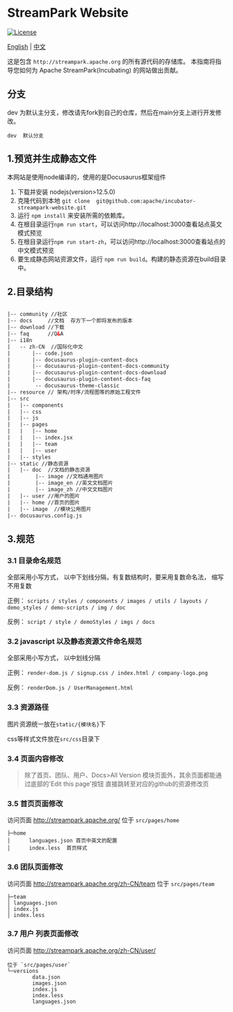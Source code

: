 # StreamPark Website
[![License](https://img.shields.io/badge/license-Apache%202-4EB1BA.svg)](https://www.apache.org/licenses/LICENSE-2.0.html)

[English](README.md) | [中文](README_ZH.md)

这是包含 `http://streampark.apache.org` 的所有源代码的存储库。
本指南将指导您如何为 Apache StreamPark(Incubating) 的网站做出贡献。


## 分支
dev 为默认主分支，修改请先fork到自己的仓库，然后在main分支上进行开发修改。
```
dev  默认分支
```


## 1.预览并生成静态文件

本网站是使用node编译的，使用的是Docusaurus框架组件

1. 下载并安装 nodejs(version>12.5.0)
2. 克隆代码到本地 `git clone  git@github.com:apache/incubator-streampark-website.git`
2. 运行 `npm install` 来安装所需的依赖库。
3. 在根目录运行`npm run start`，可以访问http://localhost:3000查看站点英文模式预览
4. 在根目录运行`npm run start-zh`，可以访问http://localhost:3000查看站点的中文模式预览
5. 要生成静态网站资源文件，运行 `npm run build`。构建的静态资源在build目录中。

## 2.目录结构
```html

|-- community //社区
|-- docs     //文档  存方下一个即将发布的版本
|-- download //下载
|-- faq      //Q&A
|-- i18n
|   -- zh-CN  //国际化中文
|       |-- code.json
|       |-- docusaurus-plugin-content-docs
|       |-- docusaurus-plugin-content-docs-community
|       |-- docusaurus-plugin-content-docs-download
|       |-- docusaurus-plugin-content-docs-faq
|        -- docusaurus-theme-classic
|-- resource // 架构/时序/流程图等的原始工程文件
|-- src
|   |-- components
|   |-- css
|   |-- js
|   |-- pages
|   |   |-- home
|   |   |-- index.jsx
|   |   |-- team
|   |   |-- user
|   |-- styles
|-- static //静态资源
|   |-- doc  //文档的静态资源
|        |-- image //文档通用图片
|        |-- image_en //英文文档图片
|        |-- image_zh //中文文档图片
|   |-- user //用户的图片
|   |-- home //首页的图片
|   |-- image  //模块公用图片
|-- docusaurus.config.js

```

## 3.规范

### 3.1 目录命名规范

全部采用小写方式， 以中下划线分隔，有复数结构时，要采用复数命名法， 缩写不用复数

正例： `scripts / styles / components / images / utils / layouts / demo_styles / demo-scripts / img / doc`

反例： `script / style / demoStyles / imgs / docs`

### 3.2 javascript 以及静态资源文件命名规范

全部采用小写方式， 以中划线分隔

正例： `render-dom.js / signup.css / index.html / company-logo.png`

反例： `renderDom.js / UserManagement.html`

### 3.3 资源路径

图片资源统一放在`static/{模块名}`下

css等样式文件放在`src/css`目录下

### 3.4 页面内容修改
> 除了首页、团队、用户、Docs>All Version 模块页面外，其余页面都能通过底部的'Edit this page'按钮 直接跳转至对应的github的资源修改页

### 3.5 首页页面修改
访问页面  http://streampark.apache.org/
位于 `src/pages/home`

```
├─home
│      languages.json 首页中英文的配置
│      index.less  首页样式
```
### 3.6 团队页面修改
访问页面  http://streampark.apache.org/zh-CN/team
位于 `src/pages/team`
```
├─team
│ languages.json
│ index.js
│ index.less
```
### 3.7  用户 列表页面修改
访问页面  http://streampark.apache.org/zh-CN/user/
```
位于 `src/pages/user`
└─versions
        data.json
        images.json
        index.js
        index.less
        languages.json
```
